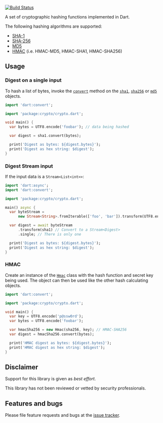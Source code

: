 [![Build Status](https://travis-ci.org/dart-lang/crypto.svg?branch=master)](https://travis-ci.org/dart-lang/crypto)

A set of cryptographic hashing functions implemented in Dart.

The following hashing algorithms are supported:

* [SHA-1][SHA1]
* [SHA-256][SHA256]
* [MD5]
* [HMAC][Hmac] (i.e. HMAC-MD5, HMAC-SHA1, HMAC-SHA256)

## Usage

### Digest on a single input

To hash a list of bytes, invoke the [`convert`][convert] method on the
[`sha1`][sha1-obj], [`sha256`][sha256-obj] or [`md5`][md5-obj]
objects.

```dart
import 'dart:convert';

import 'package:crypto/crypto.dart';

void main() {
  var bytes = UTF8.encode('foobar'); // data being hashed

  var digest = sha1.convert(bytes);

  print('Digest as bytes: ${digest.bytes}');
  print('Digest as hex string: $digest');
}
```

### Digest Stream input

If the input data is a `Stream<List<int>>`:


```dart
import 'dart:async';
import 'dart:convert';

import 'package:crypto/crypto.dart';

main() async {
  var byteStream =
      new Stream<String>.fromIterable(['foo', 'bar']).transform(UTF8.encoder);

  var digest = await byteStream
      .transform(sha1) // Convert to a Stream<Digest>
      .single; // There is only one

  print('Digest as bytes: ${digest.bytes}');
  print('Digest as hex string: $digest');
}
```

### HMAC

Create an instance of the [`Hmac`][Hmac] class with the hash function
and secret key being used.  The object can then be used like the other
hash calculating objects.

```dart
import 'dart:convert';

import 'package:crypto/crypto.dart';

void main() {
  var key = UTF8.encode('p@ssw0rd');
  var bytes = UTF8.encode('foobar');

  var hmacSha256 = new Hmac(sha256, key); // HMAC-SHA256
  var digest = hmacSha256.convert(bytes);

  print('HMAC digest as bytes: ${digest.bytes}');
  print('HMAC digest as hex string: $digest');
}
```

## Disclaimer

Support for this library is given as _best effort_.

This library has not been reviewed or vetted by security professionals.

## Features and bugs

Please file feature requests and bugs at the [issue tracker][tracker].

[convert]: https://www.dartdocs.org/documentation/crypto/latest/crypto/Hash/convert.html
[Digest]: https://www.dartdocs.org/documentation/crypto/latest/crypto/Digest-class.html
[Hmac]: https://www.dartdocs.org/documentation/crypto/latest/crypto/Hmac-class.html
[MD5]: https://www.dartdocs.org/documentation/crypto/latest/crypto/MD5-class.html
[Sha1]: https://www.dartdocs.org/documentation/crypto/latest/crypto/Sha1-class.html
[Sha256]: https://www.dartdocs.org/documentation/crypto/latest/crypto/Sha256-class.html
[md5-obj]: https://www.dartdocs.org/documentation/crypto/latest/crypto/md5.html
[sha1-obj]: https://www.dartdocs.org/documentation/crypto/latest/crypto/sha1.html
[sha256-obj]: https://www.dartdocs.org/documentation/crypto/latest/crypto/sha256.html
[tracker]: https://github.com/dart-lang/crypto/issues